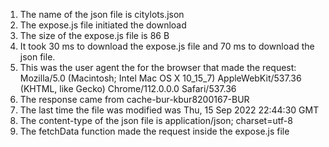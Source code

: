 1) The name of the json file is citylots.json
2) The expose.js file initiated the download
3) The size of the expose.js file is 86 B
4) It took 30 ms to download the expose.js file and 70 ms to download the json file.
5) This was the user agent the for the browser that made the request: Mozilla/5.0 (Macintosh; Intel Mac OS X 10_15_7) AppleWebKit/537.36 (KHTML, like Gecko) Chrome/112.0.0.0 Safari/537.36
6) The response came from cache-bur-kbur8200167-BUR
7) The last time the file was modified was Thu, 15 Sep 2022 22:44:30 GMT
8) The content-type of the json file is application/json; charset=utf-8
9) The fetchData function made the request inside the expose.js file